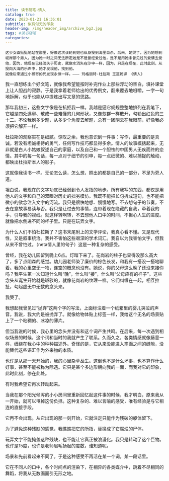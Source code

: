 ```yaml
---
title: 读书随笔-情人
catalog: true
date: 2023-01-21 16:36:01
subtitle: 似有似无的印象
header-img: /img/header_img/archive_bg3.jpg
tags: #读书随笔
categories:
---
```

	这少女直挺挺地站在那里，好像这次该轮到她也纵身投到海里自杀，后来，她哭了，因为她想到堤岸那个男人，因为她一时之间无法断定她是不是曾经爱过他，是不是用她未曾见过的爱情去爱他，因为，他现在已经消失于历史，就像水消失在沙中一样，因为，只是在现在，此时此刻，从投向大海的乐声中，她才发现他，找到他。
	就像后来通过小哥哥的死发现永恒一样。——— 玛格丽特·杜拉斯 王道乾译 《情人》

我一直想练出个好文笔，就像我希望能按时补完作业上那些浮动的空白，填补课堂上让人胆战的寂静。于是我拿着老师给出的优秀例文，翻来覆去地咀嚼，一字一句地拆解，似乎也能从中提炼出写文章的思路。

那年我初三，这些文字像是在抗拒我一样。我越是逼它规规整整地排列在我笔下，它越是四处逃窜、散成一些难懂的几何形状，又像蚁群一样散开，勾勒出红色的三十二。不论我刷多少题，从多少个角度去解题，总有一团阴云在我眼前，好像我必须把它解开一样。

杜拉斯的观察实在是细腻。惊叹之余，我也意识到一件事：写作，最重要的是真诚。若没有坦诚相待的勇气，任何写作技巧都显得多余。情人的故事概括起来，无非就是白人小姑娘叙述自己的家庭，以及自己和一个胆怯的中国男人无疾而终的恋情。其中的每一句话，每一点对于细节的引申，每一点细微的、难以捕捉的触动，都映出杜拉斯本人的影子。

这就像我读书一样。无论怎么读，怎么想，照出的都是自己的一部分，不足为旁人道。

坦白说，我现在的文字功底已经弱到令人发指的地步。所有我写的东西，都仅是用他人的文字和自己的双眼对历史的拙劣模仿。我既不能把长句拆成短句，也不能把微小的欲念注入文字的河流。我只是很快地想、慢慢地写。不去想句子的节奏，不去在意故事易读与否。我只是让过去的事情，连带着现在隐藏的自我，牵着我的手，引导我的视线。就这样转啊转，不去想他人口中的时间，不担心人生的进度。就像把水倒进不同的杯子里。只是在玩弄文字。

为什么人们不怕杜拉斯了？这书末尾附上的文学评论，我真心看不懂。又是现代性，又是叙事统治。我并不害怕这些艰深的学术词汇。我自以为我害怕文字，但我从来不曾怕过。（neta情人里的句子）这是一种复杂的感受。

曾经，我在幼儿园留到晚上6点。灯暗下来了。花岗岩的柱子也显得没那么高大了，多了点阴森的感觉。幼儿园老师染了廉价的棕色长发，和我有一搭没一搭地聊着。我的心里空无一物，连空的概念也没有。她说，你的父母这么晚了还没来接你吗？我平生第一次知道什么叫“晚”，什么叫“接”，什么叫“父母应有的样子”。这些念头从诞生开始就是斑驳的，就像花岗岩的纹理一样。它们纠缠在一起，相互拉扯，勾起虚无中无数的念头来。

我哭了。

我想起我曾见过“抛弃”这两个字的写法，上面标注着一个纸箱里的婴儿哭泣的声音。我说，我大约是被抛弃了。就像给物体贴上标签一样，我给这个无名的场景贴上了一个粘稠的、冰凉的薄片。

但当我说的时候，我心里的念头并没有和这个词产生共鸣。在后来，每一次遇到相似场景的时候，这个词和当时的我就产生了联系。久而久之，各类情感就像藤蔓一样，缠绕在我心中的种种描述外。奇怪的是，它从来没能进入笔画之间的缝隙，没能替代这些语汇作为外来物的本质。

也许是从那一天开始的，我的心里杂草丛生。这倒也不是什么坏事，也不算作什么好事，甚至不能被称为际遇。它只是某个多边形朝向我的一面，而我对它的印象，此时此刻，停在此处。

有时我希望它再次转动起来。

当我在那个阳光倾泻的小小房间里重新回忆起这件事的时候，我才明白，原来我从一开始，就可以甩掉这份负担。这种复杂的、难以言喻的感受，唯有经验是与它相连的直接手段。

它再不会出现。从它出现的那一刻开始，它就注定只能作为残破的躯体留下。

为了避免这种残缺的感觉，我瞧瞧把它的所指，替换成了它腐烂的尸体。

玩弄文字不能掩盖这种残缺，也不能让它真正被浪漫化。我只是转动了这个巨物。也许是15度，也许是老师眉毛扬起的度数，谁知道呢。

场景和先前看起来不同了。于是这种感受不再活在某一个词，某一段话里。

它在不同人的口中，各个时间点的渲染下，在相异的各类媒介中，跳着不尽相同的舞蹈，将我从无数画面引无形之地。

